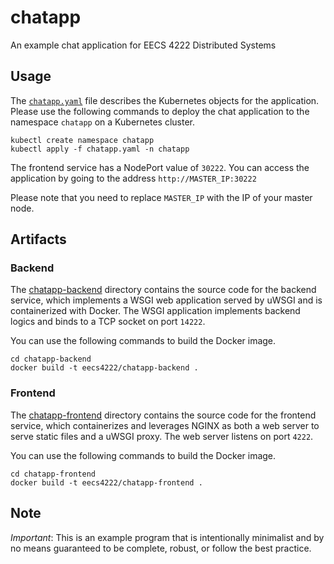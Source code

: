 # chatapp

An example chat application for EECS 4222 Distributed Systems

## Usage
The [`chatapp.yaml`](./chatapp.yaml) file describes the Kubernetes objects for the application. Please use the following commands to deploy the chat application to the namespace `chatapp` on a Kubernetes cluster. 

```
kubectl create namespace chatapp
kubectl apply -f chatapp.yaml -n chatapp
```
The frontend service has a NodePort value of `30222`. You can access the application by going to the address `http://MASTER_IP:30222`

Please note that you need to replace `MASTER_IP` with the IP of your master node.

## Artifacts
### Backend
The [chatapp-backend](./chatapp-backend) directory contains the source code for the backend service, which implements a WSGI web application served by uWSGI and is containerized with Docker. The WSGI application implements backend logics and binds to a TCP socket on port `14222`.

You can use the following commands to build the Docker image.
```
cd chatapp-backend
docker build -t eecs4222/chatapp-backend .
```

### Frontend
The [chatapp-frontend](./chatapp-frontend) directory contains the source code for the frontend service, which containerizes and leverages NGINX as both a web server to serve static files and a uWSGI proxy. The web server listens on port `4222`.

You can use the following commands to build the Docker image.
```
cd chatapp-frontend
docker build -t eecs4222/chatapp-frontend .
```

## Note
*Important*: This is an example program that is intentionally minimalist and by no means guaranteed to be complete, robust, or follow the best practice.
